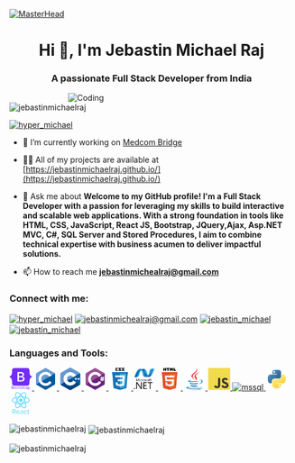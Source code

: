 [![MasterHead](https://user-images.githubusercontent.com/107936455/203690603-726e50ce-2cf6-4b62-82ee-d51ed9100f05.gif)](https://jebastinmichaelraj.github.io/)

<h1 align="center">Hi 👋, I'm Jebastin Michael Raj</h1>
<h3 align="center">A passionate Full Stack Developer from India</h3>

<img align="right" alt="Coding" width="400" src="https://miro.medium.com/v2/resize:fit:1358/1*gReLR6hZjwyBxHmfLN1AVw.gif">

<p align="left"> <img src="https://komarev.com/ghpvc/?username=jebastinmichaelraj&label=Profile%20views&color=0e75b6&style=flat" alt="jebastinmichaelraj" /> </p>

<p align="left"> <a href="https://twitter.com/hyper_michael" target="blank"><img src="https://img.shields.io/twitter/follow/hyper_michael?logo=twitter&style=for-the-badge" alt="hyper_michael" /></a> </p>

- 🔭 I’m currently working on [Medcom Bridge](https://medcomportal.azurewebsites.net/)

- 👨‍💻 All of my projects are available at [https://jebastinmichaelraj.github.io/](https://jebastinmichaelraj.github.io/)

- 💬 Ask me about **Welcome to my GitHub profile! I'm a Full Stack Developer with a passion for leveraging my skills to build interactive and scalable web applications. With a strong foundation in tools like HTML, CSS, JavaScript, React JS, Bootstrap, JQuery,Ajax, Asp.NET MVC, C#, SQL Server and Stored Procedures, I aim to combine technical expertise with business acumen to deliver impactful solutions.**

- 📫 How to reach me **jebastinmichealraj@gmail.com**

<h3 align="left">Connect with me:</h3>
<p align="left">
<a href="https://twitter.com/hyper_michael" target="blank"><img align="center" src="https://raw.githubusercontent.com/rahuldkjain/github-profile-readme-generator/master/src/images/icons/Social/twitter.svg" alt="hyper_michael" height="30" width="40" /></a>
<a href="https://linkedin.com/in/jebastinmichealraj@gmail.com" target="blank"><img align="center" src="https://raw.githubusercontent.com/rahuldkjain/github-profile-readme-generator/master/src/images/icons/Social/linked-in-alt.svg" alt="jebastinmichealraj@gmail.com" height="30" width="40" /></a>
<a href="https://fb.com/jebastin_michael" target="blank"><img align="center" src="https://raw.githubusercontent.com/rahuldkjain/github-profile-readme-generator/master/src/images/icons/Social/facebook.svg" alt="jebastin_michael" height="30" width="40" /></a>
<a href="https://instagram.com/jebastin_michael" target="blank"><img align="center" src="https://raw.githubusercontent.com/rahuldkjain/github-profile-readme-generator/master/src/images/icons/Social/instagram.svg" alt="jebastin_michael" height="30" width="40" /></a>
</p>

<h3 align="left">Languages and Tools:</h3>
<p align="left"> <a href="https://getbootstrap.com" target="_blank" rel="noreferrer"> <img src="https://raw.githubusercontent.com/devicons/devicon/master/icons/bootstrap/bootstrap-plain-wordmark.svg" alt="bootstrap" width="40" height="40"/> </a> <a href="https://www.cprogramming.com/" target="_blank" rel="noreferrer"> <img src="https://raw.githubusercontent.com/devicons/devicon/master/icons/c/c-original.svg" alt="c" width="40" height="40"/> </a> <a href="https://www.w3schools.com/cpp/" target="_blank" rel="noreferrer"> <img src="https://raw.githubusercontent.com/devicons/devicon/master/icons/cplusplus/cplusplus-original.svg" alt="cplusplus" width="40" height="40"/> </a> <a href="https://www.w3schools.com/cs/" target="_blank" rel="noreferrer"> <img src="https://raw.githubusercontent.com/devicons/devicon/master/icons/csharp/csharp-original.svg" alt="csharp" width="40" height="40"/> </a> <a href="https://www.w3schools.com/css/" target="_blank" rel="noreferrer"> <img src="https://raw.githubusercontent.com/devicons/devicon/master/icons/css3/css3-original-wordmark.svg" alt="css3" width="40" height="40"/> </a> <a href="https://dotnet.microsoft.com/" target="_blank" rel="noreferrer"> <img src="https://raw.githubusercontent.com/devicons/devicon/master/icons/dot-net/dot-net-original-wordmark.svg" alt="dotnet" width="40" height="40"/> </a> <a href="https://www.w3.org/html/" target="_blank" rel="noreferrer"> <img src="https://raw.githubusercontent.com/devicons/devicon/master/icons/html5/html5-original-wordmark.svg" alt="html5" width="40" height="40"/> </a> <a href="https://www.java.com" target="_blank" rel="noreferrer"> <img src="https://raw.githubusercontent.com/devicons/devicon/master/icons/java/java-original.svg" alt="java" width="40" height="40"/> </a> <a href="https://developer.mozilla.org/en-US/docs/Web/JavaScript" target="_blank" rel="noreferrer"> <img src="https://raw.githubusercontent.com/devicons/devicon/master/icons/javascript/javascript-original.svg" alt="javascript" width="40" height="40"/> </a> <a href="https://www.microsoft.com/en-us/sql-server" target="_blank" rel="noreferrer"> <img src="https://www.svgrepo.com/show/303229/microsoft-sql-server-logo.svg" alt="mssql" width="40" height="40"/> </a> <a href="https://www.python.org" target="_blank" rel="noreferrer"> <img src="https://raw.githubusercontent.com/devicons/devicon/master/icons/python/python-original.svg" alt="python" width="40" height="40"/> </a> <a href="https://reactjs.org/" target="_blank" rel="noreferrer"> <img src="https://raw.githubusercontent.com/devicons/devicon/master/icons/react/react-original-wordmark.svg" alt="react" width="40" height="40"/> </a> </p>

<p><img align="left" src="https://github-readme-stats.vercel.app/api/top-langs?username=jebastinmichaelraj&show_icons=true&locale=en&layout=compact" alt="jebastinmichaelraj" /></p>

<p>&nbsp;<img align="center" src="https://github-readme-stats.vercel.app/api?username=jebastinmichaelraj&show_icons=true&locale=en" alt="jebastinmichaelraj" /></p>

<p><img align="center" src="https://github-readme-streak-stats.herokuapp.com/?user=jebastinmichaelraj&" alt="jebastinmichaelraj" /></p>

